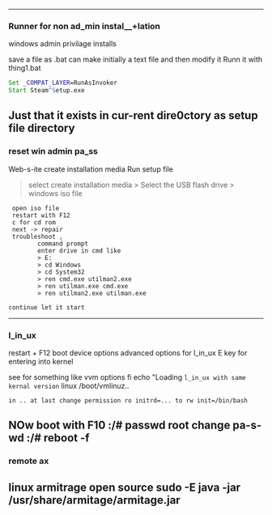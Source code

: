 ----------------------------------------------------
### Runner for non ad_min instal__+lation
windows admin privilage installs 

save a file as <name>.bat
can make initially  a text file and then modify it
Runn it with thing1.bat

 ```bat
 Set _COMPAT_LAYER=RunAsInvoker
 Start Steam^Setup.exe
 
 ```
 Just that it exists in cur-rent dire0ctory as setup file directory
 -----------------------------------------------------------
 ### reset win admin pa_ss
 Web-s-ite create installation media
 Run setup file 
  > select create installation media
    > Select the USB flash drive
     > windows iso file

     open iso file
     restart with F12
     c for cd rom
     next -> repair 
     troubleshoot ,
            command prompt
            enter drive in cmd like 
            > E:
            > cd Windows
            > cd System32
            > ren cmd.exe utilman2.exe
            > ren utilman.exe cmd.exe
            > ren utilman2.exe utilman.exe

    continue let it start
------------------------------------------------
### l_in_ux
restart + F12 boot device options
advanced options for l_in_ux
E key for entering into kernel

see for something like vvm options
    fi
    echo "Loading `l_in_ux with same kernal version`
    linux /boot/vmlinuz..

    in .. at last change permission ro initrd=... to rw init=/bin/bash

NOw boot with F10
:/# passwd root
change pa-s-wd
:/# reboot -f
----------------------------------------------
### remote ax
linux armitrage open source
sudo -E java -jar /usr/share/armitage/armitage.jar
----------------------------------
